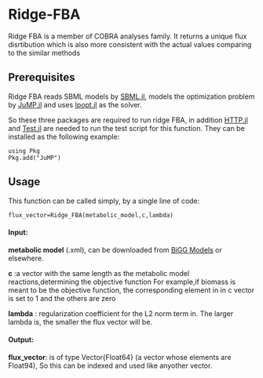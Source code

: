 # Ridge-FBA

Ridge FBA is a member of COBRA analyses family. It returns a unique flux disrtibution which is also  more consistent with the actual values comparing to the similar methods

## Prerequisites
Ridge FBA reads SBML models by [SBML.jl](https://github.com/LCSB-BioCore/SBML.jl), models the optimization problem by [JuMP.jl](https://github.com/jump-dev/JuMP.jl) and uses [Ipopt.jl](https://github.com/jump-dev/Ipopt.jl) as the solver. 

So these three packages are required to run ridge FBA, in addition [HTTP.jl](https://github.com/JuliaWeb/HTTP.jl) and [Test.jl](https://github.com/JuliaLang/julia/blob/master/stdlib/Test/src/Test.jl) are needed to run the test script for this function. 
They can be installed as the following example:
```
using Pkg
Pkg.add("JuMP")
```

## Usage
This function can be called simply, by a single line of code:
```
flux_vector=Ridge_FBA(metabolic_model,c,lambda)
```

 #### Input:
  **metabolic model** (.xml), can be downloaded from [BiGG Models](http://bigg.ucsd.edu/) or elsewhere.
  
  **c** :a vector with the same length as the metabolic model reactions,determining the objective function
  For example,if biomass is meant to be the objective function, the corresponding element in in c vector is set to 1 and the others are zero 
  
  **lambda** : regularization coefficient for the L2 norm term in. The larger lambda is, the smaller the flux vector will be.
  
 #### Output:
  **flux_vector**: is of type Vector{Float64} (a vector whose elements are Float94), So this can be indexed and used like anyother vector. 
  
